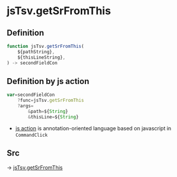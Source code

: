# jsTsv.getSrFromThis

## Definition

```js.js
function jsTsv.getSrFromThis(
	${pathString},
	${thisLineString},
) -> secondFieldCon
```


## Definition by js action

```js.js
var=secondFieldCon
	?func=jsTsv.getSrFromThis
	?args=
		&path=${String}
		&thisLine=${String}
```

- [js action](#) is annotation-oriented language based on javascript in `CommandClick`



## Src

-> [jsTsv.getSrFromThis](https://github.com/puutaro/CommandClick/blob/master/app/src/main/java/com/puutaro/commandclick/fragment_lib/terminal_fragment/js_interface/tsv/JsTsv.kt#L56)


